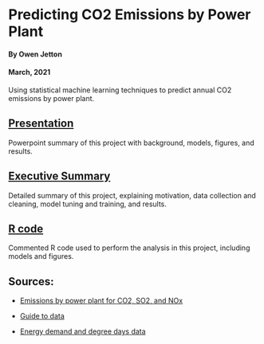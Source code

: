 # Predicting CO2 Emissions by Power Plant
#### By Owen Jetton
#### March, 2021

Using statistical machine learning techniques to predict annual CO2 emissions by power plant. 

## [Presentation](https://raw.githack.com/ojetton/ec424project/master/prediction_presentation.html#1)
Powerpoint summary of this project with background, models, figures, and results.

## [Executive Summary](https://github.com/ojetton/ec424project/blob/master/Executive%20Summary.pdf)
Detailed summary of this project, explaining motivation, data collection and cleaning, model tuning and training, and results.

## [R code](https://github.com/ojetton/ec424project/blob/master/project_markdown.md)
Commented R code used to perform the analysis in this project, including models and figures.

## Sources:
* [Emissions by power plant for CO2, SO2, and NOx](https://www.eia.gov/electricity/data/emissions/)   
       
* [Guide to data](https://www.eia.gov/electricity/data/guide/pdf/guide.pdf)  
      
* [Energy demand and degree days data](https://www.ncdc.noaa.gov/societal-impacts/redti/time-series/USA/dec/year-to-date)  
      
